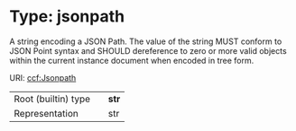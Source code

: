 
# Type: jsonpath

A string encoding a JSON Path. The value of the string MUST conform to JSON Point syntax and SHOULD dereference to zero or more valid objects within the current instance document when encoded in tree form.

URI: [ccf:Jsonpath](http://purl.org/ccf/Jsonpath)

|  |  |  |
| --- | --- | --- |
| Root (builtin) type | | **str** |
| Representation | | str |
